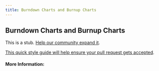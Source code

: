 ```yaml
---
title: Burndown Charts and Burnup Charts
---
```


## Burndown Charts and Burnup Charts

This is a stub. [Help our community expand it](https://github.com/freecodecamp/guides/tree/master/src/pages/articles/agile/burndown-charts-and-burnup-charts/index.md).

[This quick style guide will help ensure your pull request gets accepted](https://github.com/freeCodeCamp/guides/blob/master/README.md).

<!-- The article goes here, in GitHub-flavored Markdown. Feel free to add YouTube videos, images, and CodePen/JSBin embeds  -->

#### More Information:
<!-- Please add any articles you think might be helpful to read before writing the article -->


